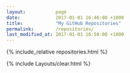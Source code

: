 ```yaml
---
layout:           page
date:             2017-01-01 16:46:00 +1000
title:            "My GitHub Repositories"
permalink:        /repositories/
last_modified_at: 2017-01-01 16:50:00 +1000
---
```


{% include_relative repositories.html %}

{% include Layouts/clear.html %}